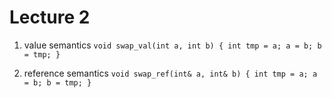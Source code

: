 # Lecture 2

1. value semantics
`void swap_val(int a, int b) {
    int tmp = a;
    a = b;
    b = tmp;
}`

2. reference semantics
`void swap_ref(int& a, int& b) {
    int tmp = a;
    a = b;
    b = tmp;
}`